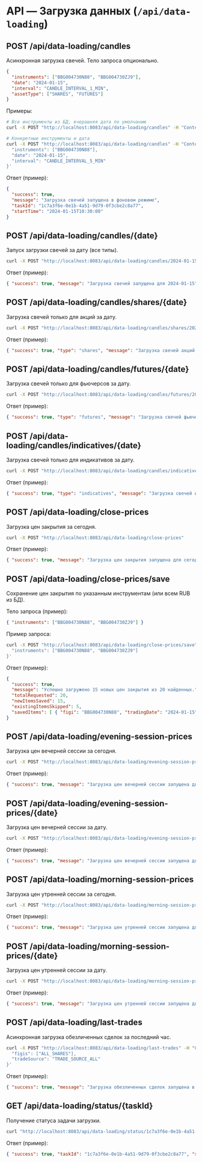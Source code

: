 # API — Загрузка данных (`/api/data-loading`)

## POST /api/data-loading/candles
Асинхронная загрузка свечей. Тело запроса опционально.
```json
{
  "instruments": ["BBG004730N88", "BBG004730ZJ9"],
  "date": "2024-01-15",
  "interval": "CANDLE_INTERVAL_1_MIN",
  "assetType": ["SHARES", "FUTURES"]
}
```
Примеры:
```bash
# Все инструменты из БД, вчерашняя дата по умолчанию
curl -X POST "http://localhost:8083/api/data-loading/candles" -H "Content-Type: application/json" -d '{}'

# Конкретные инструменты и дата
curl -X POST "http://localhost:8083/api/data-loading/candles" -H "Content-Type: application/json" -d '{
  "instruments": ["BBG004730N88"],
  "date": "2024-01-15",
  "interval": "CANDLE_INTERVAL_5_MIN"
}'
```
Ответ (пример):
```json
{
  "success": true,
  "message": "Загрузка свечей запущена в фоновом режиме",
  "taskId": "1c7a3f6e-0e1b-4a51-9d79-0f3cbe2c8a77",
  "startTime": "2024-01-15T10:30:00"
}
```

## POST /api/data-loading/candles/{date}
Запуск загрузки свечей за дату (все типы).
```bash
curl -X POST "http://localhost:8083/api/data-loading/candles/2024-01-15"
```
Ответ (пример):
```json
{ "success": true, "message": "Загрузка свечей запущена для 2024-01-15", "date": "2024-01-15" }
```

## POST /api/data-loading/candles/shares/{date}
Загрузка свечей только для акций за дату.
```bash
curl -X POST "http://localhost:8083/api/data-loading/candles/shares/2024-01-15"
```
Ответ (пример):
```json
{ "success": true, "type": "shares", "message": "Загрузка свечей акций запущена для 2024-01-15" }
```

## POST /api/data-loading/candles/futures/{date}
Загрузка свечей только для фьючерсов за дату.
```bash
curl -X POST "http://localhost:8083/api/data-loading/candles/futures/2024-01-15"
```
Ответ (пример):
```json
{ "success": true, "type": "futures", "message": "Загрузка свечей фьючерсов запущена для 2024-01-15" }
```

## POST /api/data-loading/candles/indicatives/{date}
Загрузка свечей только для индикативов за дату.
```bash
curl -X POST "http://localhost:8083/api/data-loading/candles/indicatives/2024-01-15"
```
Ответ (пример):
```json
{ "success": true, "type": "indicatives", "message": "Загрузка свечей индикативов запущена для 2024-01-15" }
```

## POST /api/data-loading/close-prices
Загрузка цен закрытия за сегодня.
```bash
curl -X POST "http://localhost:8083/api/data-loading/close-prices"
```
Ответ (пример):
```json
{ "success": true, "message": "Загрузка цен закрытия запущена для сегодня" }
```

## POST /api/data-loading/close-prices/save
Сохранение цен закрытия по указанным инструментам (или всем RUB из БД).

Тело запроса (пример):
```json
{ "instruments": ["BBG004730N88", "BBG004730ZJ9"] }
```
Пример запроса:
```bash
curl -X POST "http://localhost:8083/api/data-loading/close-prices/save" -H "Content-Type: application/json" -d '{
  "instruments": ["BBG004730N88", "BBG004730ZJ9"]
}'
```
Ответ (пример):
```json
{
  "success": true,
  "message": "Успешно загружено 15 новых цен закрытия из 20 найденных.",
  "totalRequested": 20,
  "newItemsSaved": 15,
  "existingItemsSkipped": 5,
  "savedItems": [ { "figi": "BBG004730N88", "tradingDate": "2024-01-15", "closePrice": 250.75 } ]
}
```

## POST /api/data-loading/evening-session-prices
Загрузка цен вечерней сессии за сегодня.
```bash
curl -X POST "http://localhost:8083/api/data-loading/evening-session-prices"
```
Ответ (пример):
```json
{ "success": true, "message": "Загрузка цен вечерней сессии запущена для сегодня" }
```

## POST /api/data-loading/evening-session-prices/{date}
Загрузка цен вечерней сессии за дату.
```bash
curl -X POST "http://localhost:8083/api/data-loading/evening-session-prices/2024-01-15"
```
Ответ (пример):
```json
{ "success": true, "message": "Загрузка цен вечерней сессии запущена для 2024-01-15", "date": "2024-01-15" }
```

## POST /api/data-loading/morning-session-prices
Загрузка цен утренней сессии за сегодня.
```bash
curl -X POST "http://localhost:8083/api/data-loading/morning-session-prices"
```
Ответ (пример):
```json
{ "success": true, "message": "Загрузка цен утренней сессии запущена для сегодня" }
```

## POST /api/data-loading/morning-session-prices/{date}
Загрузка цен утренней сессии за дату.
```bash
curl -X POST "http://localhost:8083/api/data-loading/morning-session-prices/2024-01-15"
```
Ответ (пример):
```json
{ "success": true, "message": "Загрузка цен утренней сессии запущена для 2024-01-15", "date": "2024-01-15" }
```

## POST /api/data-loading/last-trades
Асинхронная загрузка обезличенных сделок за последний час.
```bash
curl -X POST "http://localhost:8083/api/data-loading/last-trades" -H "Content-Type: application/json" -d '{
  "figis": ["ALL_SHARES"],
  "tradeSource": "TRADE_SOURCE_ALL"
}'
```
Ответ (пример):
```json
{ "success": true, "message": "Загрузка обезличенных сделок запущена в фоновом режиме" }
```

## GET /api/data-loading/status/{taskId}
Получение статуса задачи загрузки.
```bash
curl "http://localhost:8083/api/data-loading/status/1c7a3f6e-0e1b-4a51-9d79-0f3cbe2c8a77"
```
Ответ (пример):
```json
{ "success": true, "taskId": "1c7a3f6e-0e1b-4a51-9d79-0f3cbe2c8a77", "status": "processing", "message": "Задача выполняется" }
```
